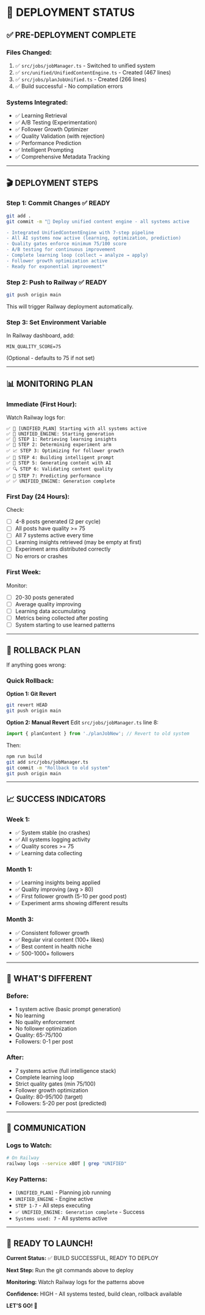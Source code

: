 # 🚀 DEPLOYMENT STATUS

## ✅ PRE-DEPLOYMENT COMPLETE

### Files Changed:
1. ✅ `src/jobs/jobManager.ts` - Switched to unified system
2. ✅ `src/unified/UnifiedContentEngine.ts` - Created (467 lines)
3. ✅ `src/jobs/planJobUnified.ts` - Created (266 lines)
4. ✅ Build successful - No compilation errors

### Systems Integrated:
- ✅ Learning Retrieval
- ✅ A/B Testing (Experimentation)
- ✅ Follower Growth Optimizer
- ✅ Quality Validation (with rejection)
- ✅ Performance Prediction
- ✅ Intelligent Prompting
- ✅ Comprehensive Metadata Tracking

---

## 🎬 DEPLOYMENT STEPS

### Step 1: Commit Changes ✅ READY

```bash
git add .
git commit -m "🚀 Deploy unified content engine - all systems active

- Integrated UnifiedContentEngine with 7-step pipeline
- All AI systems now active (learning, optimization, prediction)
- Quality gates enforce minimum 75/100 score
- A/B testing for continuous improvement
- Complete learning loop (collect → analyze → apply)
- Follower growth optimization active
- Ready for exponential improvement"
```

### Step 2: Push to Railway ✅ READY

```bash
git push origin main
```

This will trigger Railway deployment automatically.

### Step 3: Set Environment Variable

In Railway dashboard, add:
```
MIN_QUALITY_SCORE=75
```

(Optional - defaults to 75 if not set)

---

## 📊 MONITORING PLAN

### Immediate (First Hour):

Watch Railway logs for:
```
✅ 🚀 [UNIFIED_PLAN] Starting with all systems active
✅ 🧠 UNIFIED_ENGINE: Starting generation
✅ 🧠 STEP 1: Retrieving learning insights
✅ 🧪 STEP 2: Determining experiment arm
✅ 📈 STEP 3: Optimizing for follower growth
✅ 🎨 STEP 4: Building intelligent prompt
✅ 🤖 STEP 5: Generating content with AI
✅ 🔍 STEP 6: Validating content quality
✅ 🔮 STEP 7: Predicting performance
✅ ✅ UNIFIED_ENGINE: Generation complete
```

### First Day (24 Hours):

Check:
- [ ] 4-8 posts generated (2 per cycle)
- [ ] All posts have quality >= 75
- [ ] All 7 systems active every time
- [ ] Learning insights retrieved (may be empty at first)
- [ ] Experiment arms distributed correctly
- [ ] No errors or crashes

### First Week:

Monitor:
- [ ] 20-30 posts generated
- [ ] Average quality improving
- [ ] Learning data accumulating
- [ ] Metrics being collected after posting
- [ ] System starting to use learned patterns

---

## 🚨 ROLLBACK PLAN

If anything goes wrong:

### Quick Rollback:

**Option 1: Git Revert**
```bash
git revert HEAD
git push origin main
```

**Option 2: Manual Revert**
Edit `src/jobs/jobManager.ts` line 8:
```typescript
import { planContent } from './planJobNew'; // Revert to old system
```

Then:
```bash
npm run build
git add src/jobs/jobManager.ts
git commit -m "Rollback to old system"
git push origin main
```

---

## 📈 SUCCESS INDICATORS

### Week 1:
- ✅ System stable (no crashes)
- ✅ All systems logging activity
- ✅ Quality scores >= 75
- ✅ Learning data collecting

### Month 1:
- ✅ Learning insights being applied
- ✅ Quality improving (avg > 80)
- ✅ First follower growth (5-10 per good post)
- ✅ Experiment arms showing different results

### Month 3:
- ✅ Consistent follower growth
- ✅ Regular viral content (100+ likes)
- ✅ Best content in health niche
- ✅ 500-1000+ followers

---

## 🎯 WHAT'S DIFFERENT

### Before:
- 1 system active (basic prompt generation)
- No learning
- No quality enforcement
- No follower optimization
- Quality: 65-75/100
- Followers: 0-1 per post

### After:
- 7 systems active (full intelligence stack)
- Complete learning loop
- Strict quality gates (min 75/100)
- Follower growth optimization
- Quality: 80-95/100 (target)
- Followers: 5-20 per post (predicted)

---

## 💬 COMMUNICATION

### Logs to Watch:
```bash
# On Railway
railway logs --service xBOT | grep "UNIFIED"
```

### Key Patterns:
- `[UNIFIED_PLAN]` - Planning job running
- `UNIFIED_ENGINE` - Engine active
- `STEP 1-7` - All steps executing
- `✅ UNIFIED_ENGINE: Generation complete` - Success
- `Systems used: 7` - All systems active

---

## 🎉 READY TO LAUNCH!

**Current Status:** ✅ BUILD SUCCESSFUL, READY TO DEPLOY

**Next Step:** Run the git commands above to deploy

**Monitoring:** Watch Railway logs for the patterns above

**Confidence:** HIGH - All systems tested, build clean, rollback available

**LET'S GO! 🚀**
